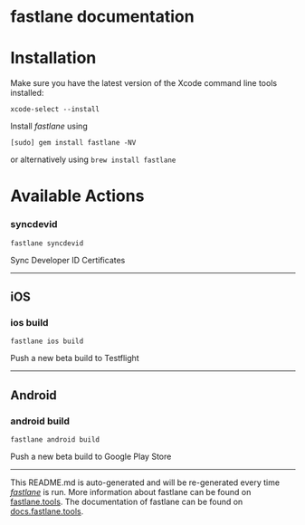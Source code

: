 fastlane documentation
================
# Installation

Make sure you have the latest version of the Xcode command line tools installed:

```
xcode-select --install
```

Install _fastlane_ using
```
[sudo] gem install fastlane -NV
```
or alternatively using `brew install fastlane`

# Available Actions
### syncdevid
```
fastlane syncdevid
```
Sync Developer ID Certificates

----

## iOS
### ios build
```
fastlane ios build
```
Push a new beta build to Testflight

----

## Android
### android build
```
fastlane android build
```
Push a new beta build to Google Play Store

----

This README.md is auto-generated and will be re-generated every time [_fastlane_](https://fastlane.tools) is run.
More information about fastlane can be found on [fastlane.tools](https://fastlane.tools).
The documentation of fastlane can be found on [docs.fastlane.tools](https://docs.fastlane.tools).
